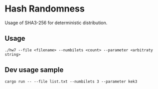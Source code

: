 # Hash Randomness
Usage of SHA3-256 for deterministic distribution.

## Usage
```
./hw7 --file <filename> --numbilets <count> --parameter <arbitraty string>
```

## Dev usage sample
```
cargo run -- --file list.txt --numbilets 3 --parameter kek3
```
